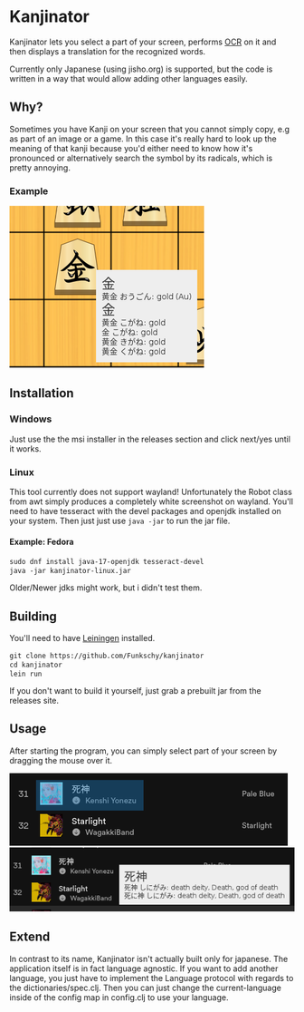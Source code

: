 # Kanjinator

Kanjinator lets you select a part of your screen, performs
[OCR](https://en.wikipedia.org/wiki/Optical_character_recognition) on it and then displays a translation for the recognized words.

Currently only Japanese (using jisho.org) is supported, but the code is written in a way that would
allow adding other languages easily.

## Why?

Sometimes you have Kanji on your screen that you cannot simply copy, e.g as part of an image or a game. In this case it's really hard to look up the meaning of that kanji because you'd either need to know how it's pronounced or alternatively search the symbol by its radicals, which is pretty annoying.

### Example
![shogi golden king](screenshots/demo-2.png)

## Installation

### Windows

Just use the the msi installer in the releases section and click next/yes until it works.

### Linux

This tool currently does not support wayland!
Unfortunately the Robot class from awt simply produces a completely white screenshot on wayland.
You'll need to have tesseract with the devel packages and openjdk installed on your system. Then just just use `java -jar` to run the jar file.

#### Example: Fedora

``` shell
sudo dnf install java-17-openjdk tesseract-devel
java -jar kanjinator-linux.jar
```

Older/Newer jdks might work, but i didn't test them.

## Building

You'll need to have [Leiningen](https://leiningen.org/) installed.

``` shell
git clone https://github.com/Funkschy/kanjinator
cd kanjinator
lein run
```

If you don't want to build it yourself, just grab a prebuilt jar from the releases site.

## Usage

After starting the program, you can simply select part of your screen by dragging the mouse over it.

![select a part on the screen](screenshots/demo-1-before.png)
![the application will do the rest](screenshots/demo-1-after.png)

## Extend

In contrast to its name, Kanjinator isn't actually built only for japanese. The application itself is in fact language agnostic. If you want to add another language, you just have to implement the Language protocol with regards to the dictionaries/spec.clj. Then you can just change the current-language inside of the config map in config.clj to use your language.
